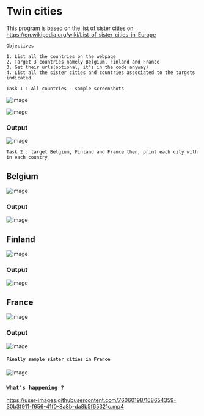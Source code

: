 # Twin cities

This program is based on the list of sister cities on https://en.wikipedia.org/wiki/List_of_sister_cities_in_Europe

```
Objectives

1. List all the countries on the webpage
2. Target 3 countries namely Belgium, Finland and France
3. Get their urls(optional, it's in the code anyway)
4. List all the sister cities and countries associated to the targets indicated

```

`Task 1 : All countries - sample screenshots`

![image](https://user-images.githubusercontent.com/76060198/168650395-628dcf78-a34f-407e-b424-3fa33cdb0a75.png)

![image](https://user-images.githubusercontent.com/76060198/168650480-4abd7bfd-5047-4ec5-9f26-30b3a595513d.png)

### Output 

![image](https://user-images.githubusercontent.com/76060198/168650730-b4656fd1-5359-4a9a-8a6b-fcdc4dd1580a.png)

`Task 2 : target Belgium, Finland and France then, print each city with in each country`

## Belgium

![image](https://user-images.githubusercontent.com/76060198/168651157-372640d6-ad20-4a8e-87d1-552e96bce7e3.png)

### Output 

![image](https://user-images.githubusercontent.com/76060198/168651647-6d9d14f3-c4e3-419f-a066-9f0073d8f355.png)


## Finland

![image](https://user-images.githubusercontent.com/76060198/168651266-98a86407-9c38-410d-ae8b-b52a050cb495.png)

### Output 

![image](https://user-images.githubusercontent.com/76060198/168651769-76db5696-5d00-49c6-8ce3-f8f32ab2d882.png)


## France

![image](https://user-images.githubusercontent.com/76060198/168651364-60e42e4a-c885-47ee-9ba8-4b963dfdfa6c.png)

### Output 

![image](https://user-images.githubusercontent.com/76060198/168651864-77b1f64c-82f2-4712-b12f-10f2d644d86f.png)

#### `Finally sample sister cities in France`

![image](https://user-images.githubusercontent.com/76060198/168652312-1c49dd23-4466-412a-a8c0-fa65bd4354cc.png)

### `What's happening ?`

https://user-images.githubusercontent.com/76060198/168654359-30b3f911-f656-41f0-8a8b-da8b5f65321c.mp4







